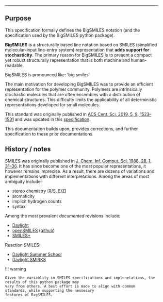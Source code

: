 ---

## Purpose

This specification formally defines the BigSMILES notation (and the specification used by the BigSMILES python package). 

**BigSMILES** is a structurally based line notation based on SMILES (simplified molecular-input line-entry system) 
representation that **adds support for stochasticity**. The primary reason for BigSMILES is to present a
compact yet robust structurally representation that is both machine and human-readable.

BigSMILES is pronounced like: 'big smiles' 

The main motivation for developing BigSMILES was to provide an efficient representation for the  polymer community. 
Polymers are intrinsically stochastic molecules that are often ensembles with a distribution of chemical structures. 
This difficulty limits the applicability of all deterministic representations developed for small molecules. 

This standard was originally published in 
[ACS Cent. Sci. 2019, 5, 9, 1523–1531](https://pubs.acs.org/doi/10.1021/acscentsci.9b00476) and
was updated in this 
[specification](https://olsenlabmit.github.io/BigSMILES/docs/line_notation.html#the-bigsmiles-line-notation).

This documentation builds upon, provides corrections, and further specification to these prior documentations. 




## History / notes

SMILES was originally published in [J. Chem. Inf. Comput. Sci. 1988, 28, 1, 31–36](https://doi.org/10.1021/ci00057a005).
It has since become one of the most popular representations, it however remains imprecise. As a result,
there are dozens of variations and implementations with different interpretations. Among the areas of most ambiguity 
include:

* stereo chemistry (R/S, E/Z)
* aromaticity
* implicit hydrogen counts
* syntax

Among the most prevalent _documented_ revisions include:
* [Daylight](https://www.daylight.com/dayhtml/doc/theory/theory.smiles.html)
* [openSMILES](http://opensmiles.org/opensmiles.html) ([github](https://github.com/opensmiles))
* [SMILES+](https://github.com/IUPAC/IUPAC_SMILES_plus)

Reaction SMILES:
* [Daylight Summer School](https://www.daylight.com/meetings/summerschool01/course/basics/smirks.html)
* [Daylight SMIRKS](https://www.daylight.com/dayhtml/doc/theory/theory.smirks.html)


!!! warning

    Given the variablity in SMILES specifications and implenetations, the results of this python package may
    vary from others. A best effort is made to align with common standards, while supporting the nessesary 
    features of BigSMILES.

